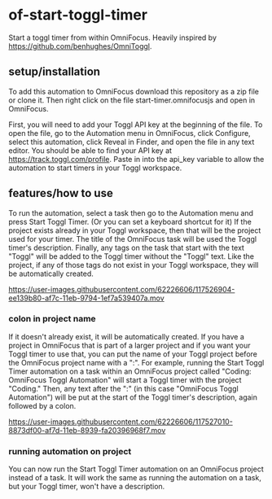 # of-start-toggl-timer
Start a toggl timer from within OmniFocus. Heavily inspired by https://github.com/benhughes/OmniToggl.

## setup/installation
To add this automation to OmniFocus download this repository as a zip file or clone it. Then right click on the file start-timer.omnifocusjs and open in OmniFocus.

First, you will need to add your Toggl API key at the beginning of the file. To open the file, go to the Automation menu in OmniFocus, click Configure, select this automation, click Reveal in Finder, and open the file in any text editor. You should be able to find your API key at https://track.toggl.com/profile. Paste in into the api_key variable to allow the automation to start timers in your Toggl workspace.

## features/how to use
To run the automation, select a task then go to the Automation menu and press Start Toggl Timer. (Or you can set a keyboard shortcut for it) If the project exists already in your Toggl workspace, then that will be the project used for your timer. The title of the OmniFocus task will be used the Toggl timer's description. Finally, any tags on the task that start with the text "Toggl" will be added to the Toggl timer without the "Toggl" text. Like the project, if any of those tags do not exist in your Toggl workspace, they will be automatically created.

https://user-images.githubusercontent.com/62226606/117526904-ee139b80-af7c-11eb-9794-1ef7a539407a.mov

### colon in project name
If it doesn't already exist, it will be automatically created. If you have a project in OmniFocus that is part of a larger project and if you want your Toggl timer to use that, you can put the name of your Toggl project before the OmniFocus project name with a ":". For example, running the Start Toggl Timer automation on a task within an OmniFocus project called "Coding: OmniFocus Toggl Automation" will start a Toggl timer with the project "Coding." Then, any text after the ":" (in this case "OmniFocus Toggl Automation") will be put at the start of the Toggl timer's description, again followed by a colon.

https://user-images.githubusercontent.com/62226606/117527010-8873df00-af7d-11eb-8939-fa20396968f7.mov

### running automation on project
You can now run the Start Toggl Timer automation on an OmniFocus project instead of a task. It will work the same as running the automation on a task, but your Toggl timer, won't have a description.
